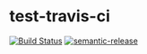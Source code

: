 # test-travis-ci

[![Build Status](https://travis-ci.org/myii/test-travis-ci.svg?branch=master)](https://travis-ci.org/myii/test-travis-ci)
[![semantic-release](https://img.shields.io/badge/%20%20%F0%9F%93%A6%F0%9F%9A%80-semantic--release-e10079.svg)](https://github.com/semantic-release/semantic-release)